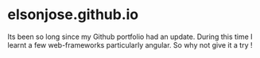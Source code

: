 # elsonjose.github.io

Its been so long since my Github portfolio had an update. During this time I learnt a few web-frameworks particularly angular. So why not give it a try !
